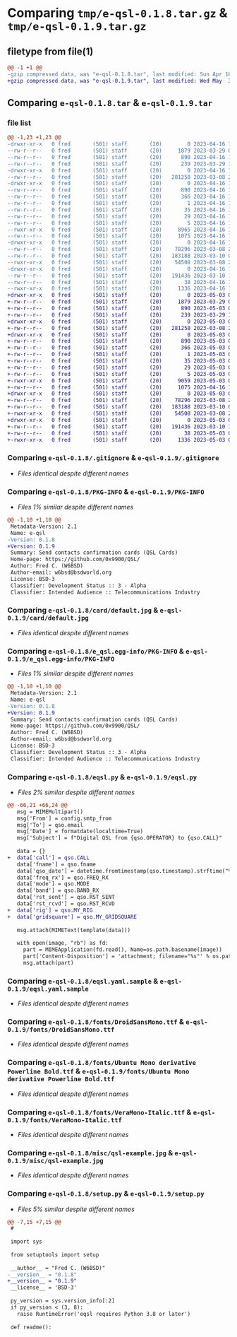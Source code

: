 # Comparing `tmp/e-qsl-0.1.8.tar.gz` & `tmp/e-qsl-0.1.9.tar.gz`

## filetype from file(1)

```diff
@@ -1 +1 @@
-gzip compressed data, was "e-qsl-0.1.8.tar", last modified: Sun Apr 16 14:08:35 2023, max compression
+gzip compressed data, was "e-qsl-0.1.9.tar", last modified: Wed May  3 05:06:55 2023, max compression
```

## Comparing `e-qsl-0.1.8.tar` & `e-qsl-0.1.9.tar`

### file list

```diff
@@ -1,23 +1,23 @@
-drwxr-xr-x   0 fred       (501) staff       (20)        0 2023-04-16 14:08:35.483422 e-qsl-0.1.8/
--rw-r--r--   0 fred       (501) staff       (20)     1879 2023-03-29 02:24:01.000000 e-qsl-0.1.8/.gitignore
--rw-r--r--   0 fred       (501) staff       (20)      890 2023-04-16 14:08:35.482705 e-qsl-0.1.8/PKG-INFO
--rw-r--r--   0 fred       (501) staff       (20)      239 2023-03-29 15:20:51.000000 e-qsl-0.1.8/README.md
-drwxr-xr-x   0 fred       (501) staff       (20)        0 2023-04-16 14:08:35.468450 e-qsl-0.1.8/card/
--rw-r--r--   0 fred       (501) staff       (20)   281258 2023-03-08 22:15:25.000000 e-qsl-0.1.8/card/default.jpg
-drwxr-xr-x   0 fred       (501) staff       (20)        0 2023-04-16 14:08:35.473305 e-qsl-0.1.8/e_qsl.egg-info/
--rw-r--r--   0 fred       (501) staff       (20)      890 2023-04-16 14:08:34.000000 e-qsl-0.1.8/e_qsl.egg-info/PKG-INFO
--rw-r--r--   0 fred       (501) staff       (20)      366 2023-04-16 14:08:35.000000 e-qsl-0.1.8/e_qsl.egg-info/SOURCES.txt
--rw-r--r--   0 fred       (501) staff       (20)        1 2023-04-16 14:08:34.000000 e-qsl-0.1.8/e_qsl.egg-info/dependency_links.txt
--rw-r--r--   0 fred       (501) staff       (20)       35 2023-04-16 14:08:34.000000 e-qsl-0.1.8/e_qsl.egg-info/entry_points.txt
--rw-r--r--   0 fred       (501) staff       (20)       29 2023-04-16 14:08:34.000000 e-qsl-0.1.8/e_qsl.egg-info/requires.txt
--rw-r--r--   0 fred       (501) staff       (20)        5 2023-04-16 14:08:34.000000 e-qsl-0.1.8/e_qsl.egg-info/top_level.txt
--rwxr-xr-x   0 fred       (501) staff       (20)     8965 2023-04-16 14:06:57.000000 e-qsl-0.1.8/eqsl.py
--rw-r--r--   0 fred       (501) staff       (20)     1075 2023-04-16 14:00:01.000000 e-qsl-0.1.8/eqsl.yaml.sample
-drwxr-xr-x   0 fred       (501) staff       (20)        0 2023-04-16 14:08:35.478460 e-qsl-0.1.8/fonts/
--rw-r--r--   0 fred       (501) staff       (20)    78296 2023-03-08 21:55:36.000000 e-qsl-0.1.8/fonts/DroidSansMono.ttf
--rw-r--r--   0 fred       (501) staff       (20)   183188 2023-03-10 00:22:58.000000 e-qsl-0.1.8/fonts/Ubuntu Mono derivative Powerline Bold.ttf
--rwxr-xr-x   0 fred       (501) staff       (20)    54508 2023-03-08 21:55:47.000000 e-qsl-0.1.8/fonts/VeraMono-Italic.ttf
-drwxr-xr-x   0 fred       (501) staff       (20)        0 2023-04-16 14:08:35.480113 e-qsl-0.1.8/misc/
--rw-r--r--   0 fred       (501) staff       (20)   191436 2023-03-10 15:39:28.000000 e-qsl-0.1.8/misc/qsl-example.jpg
--rw-r--r--   0 fred       (501) staff       (20)       38 2023-04-16 14:08:35.483581 e-qsl-0.1.8/setup.cfg
--rwxr-xr-x   0 fred       (501) staff       (20)     1336 2023-04-16 14:07:50.000000 e-qsl-0.1.8/setup.py
+drwxr-xr-x   0 fred       (501) staff       (20)        0 2023-05-03 05:06:55.540408 e-qsl-0.1.9/
+-rw-r--r--   0 fred       (501) staff       (20)     1879 2023-03-29 02:24:01.000000 e-qsl-0.1.9/.gitignore
+-rw-r--r--   0 fred       (501) staff       (20)      890 2023-05-03 05:06:55.540110 e-qsl-0.1.9/PKG-INFO
+-rw-r--r--   0 fred       (501) staff       (20)      239 2023-03-29 15:20:51.000000 e-qsl-0.1.9/README.md
+drwxr-xr-x   0 fred       (501) staff       (20)        0 2023-05-03 05:06:55.531206 e-qsl-0.1.9/card/
+-rw-r--r--   0 fred       (501) staff       (20)   281258 2023-03-08 22:15:25.000000 e-qsl-0.1.9/card/default.jpg
+drwxr-xr-x   0 fred       (501) staff       (20)        0 2023-05-03 05:06:55.534329 e-qsl-0.1.9/e_qsl.egg-info/
+-rw-r--r--   0 fred       (501) staff       (20)      890 2023-05-03 05:06:54.000000 e-qsl-0.1.9/e_qsl.egg-info/PKG-INFO
+-rw-r--r--   0 fred       (501) staff       (20)      366 2023-05-03 05:06:55.000000 e-qsl-0.1.9/e_qsl.egg-info/SOURCES.txt
+-rw-r--r--   0 fred       (501) staff       (20)        1 2023-05-03 05:06:54.000000 e-qsl-0.1.9/e_qsl.egg-info/dependency_links.txt
+-rw-r--r--   0 fred       (501) staff       (20)       35 2023-05-03 05:06:54.000000 e-qsl-0.1.9/e_qsl.egg-info/entry_points.txt
+-rw-r--r--   0 fred       (501) staff       (20)       29 2023-05-03 05:06:54.000000 e-qsl-0.1.9/e_qsl.egg-info/requires.txt
+-rw-r--r--   0 fred       (501) staff       (20)        5 2023-05-03 05:06:54.000000 e-qsl-0.1.9/e_qsl.egg-info/top_level.txt
+-rwxr-xr-x   0 fred       (501) staff       (20)     9059 2023-05-03 05:05:40.000000 e-qsl-0.1.9/eqsl.py
+-rw-r--r--   0 fred       (501) staff       (20)     1075 2023-04-16 14:00:01.000000 e-qsl-0.1.9/eqsl.yaml.sample
+drwxr-xr-x   0 fred       (501) staff       (20)        0 2023-05-03 05:06:55.537540 e-qsl-0.1.9/fonts/
+-rw-r--r--   0 fred       (501) staff       (20)    78296 2023-03-08 21:55:36.000000 e-qsl-0.1.9/fonts/DroidSansMono.ttf
+-rw-r--r--   0 fred       (501) staff       (20)   183188 2023-03-10 00:22:58.000000 e-qsl-0.1.9/fonts/Ubuntu Mono derivative Powerline Bold.ttf
+-rwxr-xr-x   0 fred       (501) staff       (20)    54508 2023-03-08 21:55:47.000000 e-qsl-0.1.9/fonts/VeraMono-Italic.ttf
+drwxr-xr-x   0 fred       (501) staff       (20)        0 2023-05-03 05:06:55.538550 e-qsl-0.1.9/misc/
+-rw-r--r--   0 fred       (501) staff       (20)   191436 2023-03-10 15:39:28.000000 e-qsl-0.1.9/misc/qsl-example.jpg
+-rw-r--r--   0 fred       (501) staff       (20)       38 2023-05-03 05:06:55.540483 e-qsl-0.1.9/setup.cfg
+-rwxr-xr-x   0 fred       (501) staff       (20)     1336 2023-05-03 05:06:27.000000 e-qsl-0.1.9/setup.py
```

### Comparing `e-qsl-0.1.8/.gitignore` & `e-qsl-0.1.9/.gitignore`

 * *Files identical despite different names*

### Comparing `e-qsl-0.1.8/PKG-INFO` & `e-qsl-0.1.9/PKG-INFO`

 * *Files 1% similar despite different names*

```diff
@@ -1,10 +1,10 @@
 Metadata-Version: 2.1
 Name: e-qsl
-Version: 0.1.8
+Version: 0.1.9
 Summary: Send contacts confirmation cards (QSL Cards)
 Home-page: https://github.com/0x9900/QSL/
 Author: Fred C. (W6BSD)
 Author-email: w6bsd@bsdworld.org
 License: BSD-3
 Classifier: Development Status :: 3 - Alpha
 Classifier: Intended Audience :: Telecommunications Industry
```

### Comparing `e-qsl-0.1.8/card/default.jpg` & `e-qsl-0.1.9/card/default.jpg`

 * *Files identical despite different names*

### Comparing `e-qsl-0.1.8/e_qsl.egg-info/PKG-INFO` & `e-qsl-0.1.9/e_qsl.egg-info/PKG-INFO`

 * *Files 1% similar despite different names*

```diff
@@ -1,10 +1,10 @@
 Metadata-Version: 2.1
 Name: e-qsl
-Version: 0.1.8
+Version: 0.1.9
 Summary: Send contacts confirmation cards (QSL Cards)
 Home-page: https://github.com/0x9900/QSL/
 Author: Fred C. (W6BSD)
 Author-email: w6bsd@bsdworld.org
 License: BSD-3
 Classifier: Development Status :: 3 - Alpha
 Classifier: Intended Audience :: Telecommunications Industry
```

### Comparing `e-qsl-0.1.8/eqsl.py` & `e-qsl-0.1.9/eqsl.py`

 * *Files 2% similar despite different names*

```diff
@@ -66,21 +66,24 @@
   msg = MIMEMultipart()
   msg['From'] = config.smtp_from
   msg['To'] = qso.email
   msg['Date'] = formatdate(localtime=True)
   msg['Subject'] = f"Digital QSL from {qso.OPERATOR} to {qso.CALL}"
 
   data = {}
+  data['call'] = qso.CALL
   data['fname'] = qso.fname
   data['qso_date'] = datetime.fromtimestamp(qso.timestamp).strftime("%A %B %d, %Y at %X UTC")
   data['freq_rx'] = qso.FREQ_RX
   data['mode'] = qso.MODE
   data['band'] = qso.BAND_RX
   data['rst_sent'] = qso.RST_SENT
   data['rst_rcvd'] = qso.RST_RCVD
+  data['rig'] = qso.MY_RIG
+  data['gridsquare'] = qso.MY_GRIDSQUARE
 
   msg.attach(MIMEText(template(data)))
 
   with open(image, "rb") as fd:
     part = MIMEApplication(fd.read(), Name=os.path.basename(image))
     part['Content-Disposition'] = 'attachment; filename="%s"' % os.path.basename(image)
     msg.attach(part)
```

### Comparing `e-qsl-0.1.8/eqsl.yaml.sample` & `e-qsl-0.1.9/eqsl.yaml.sample`

 * *Files identical despite different names*

### Comparing `e-qsl-0.1.8/fonts/DroidSansMono.ttf` & `e-qsl-0.1.9/fonts/DroidSansMono.ttf`

 * *Files identical despite different names*

### Comparing `e-qsl-0.1.8/fonts/Ubuntu Mono derivative Powerline Bold.ttf` & `e-qsl-0.1.9/fonts/Ubuntu Mono derivative Powerline Bold.ttf`

 * *Files identical despite different names*

### Comparing `e-qsl-0.1.8/fonts/VeraMono-Italic.ttf` & `e-qsl-0.1.9/fonts/VeraMono-Italic.ttf`

 * *Files identical despite different names*

### Comparing `e-qsl-0.1.8/misc/qsl-example.jpg` & `e-qsl-0.1.9/misc/qsl-example.jpg`

 * *Files identical despite different names*

### Comparing `e-qsl-0.1.8/setup.py` & `e-qsl-0.1.9/setup.py`

 * *Files 5% similar despite different names*

```diff
@@ -7,15 +7,15 @@
 #
 
 import sys
 
 from setuptools import setup
 
 __author__ = "Fred C. (W6BSD)"
-__version__ = "0.1.8"
+__version__ = "0.1.9"
 __license__ = 'BSD-3'
 
 py_version = sys.version_info[:2]
 if py_version < (3, 8):
   raise RuntimeError('eqsl requires Python 3.8 or later')
 
 def readme():
```


